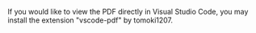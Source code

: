 If you would like to view the PDF directly in Visual Studio Code, you may install the extension "vscode-pdf" by tomoki1207.
